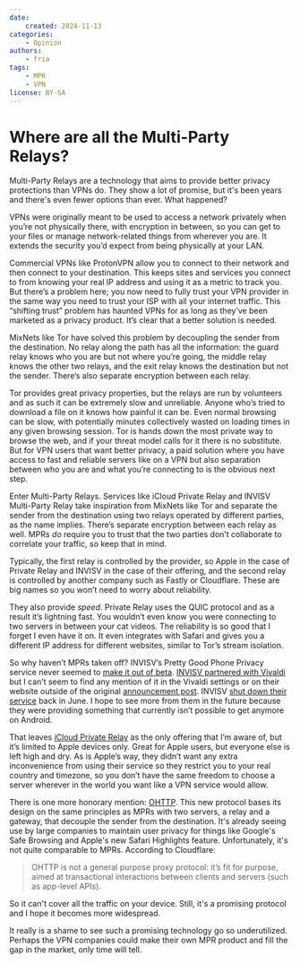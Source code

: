 ```yaml
---
date:
    created: 2024-11-13
categories:
    - Opinion
authors:
    - fria
tags:
    - MPR
    - VPN
license: BY-SA
---
```

# Where are all the Multi-Party Relays?

Multi-Party Relays are a technology that aims to provide better privacy protections than VPNs do. They show a lot of promise, but it's been years and there's even fewer options than ever. What happened?<!-- more -->

VPNs were originally meant to be used to access a network privately when you’re not physically there, with encryption in between, so you can get to your files or manage network-related things from wherever you are. It extends the security you’d expect from being physically at your LAN.

Commercial VPNs like ProtonVPN allow you to connect to their network and then connect to your destination. This keeps sites and services you connect to from knowing your real IP address and using it as a metric to track you. But there’s a problem here; you now need to fully trust your VPN provider in the same way you need to trust your ISP with all your internet traffic. This “shifting trust” problem has haunted VPNs for as long as they’ve been marketed as a privacy product. It’s clear that a better solution is needed.

MixNets like Tor have solved this problem by decoupling the sender from the destination. No relay along the path has all the information: the guard relay knows who you are but not where you’re going, the middle relay knows the other two relays, and the exit relay knows the destination but not the sender. There’s also separate encryption between each relay.

Tor provides great privacy properties, but the relays are run by volunteers and as such it can be extremely slow and unreliable. Anyone who’s tried to download a file on it knows how painful it can be. Even normal browsing can be slow, with potentially minutes collectively wasted on loading times in any given browsing session. Tor is hands down the most private way to browse the web, and if your threat model calls for it there is no substitute. But for VPN users that want better privacy, a paid solution where you have access to fast and reliable servers like on a VPN but also separation between who you are and what you’re connecting to is the obvious next step.

Enter Multi-Party Relays. Services like iCloud Private Relay and INVISV Multi-Party Relay take inspiration from MixNets like Tor and separate the sender from the destination using two relays operated by different parties, as the name implies. There’s separate encryption between each relay as well. MPRs *do* require you to trust that the two parties don’t collaborate to correlate your traffic, so keep that in mind.

Typically, the first relay is controlled by the provider, so Apple in the case of Private Relay and INVISV in the case of their offering, and the second relay is controlled by another company such as Fastly or Cloudflare. These are big names so you won’t need to worry about reliability.

They also provide *speed*. Private Relay uses the QUIC protocol and as a result it’s lightning fast. You wouldn’t even know you were connecting to two servers in between your cat videos. The reliability is so good that I forget I even have it on. It even integrates with Safari and gives you a different IP address for different websites, similar to Tor’s stream isolation.

So why haven’t MPRs taken off? INVISV’s Pretty Good Phone Privacy service never seemed to [make it out of beta](https://invisv.com/pgpp/#pgpp-release-notes). [INVISV partnered with Vivaldi](https://invisv.com/articles/vivaldi-privacy-guard) but I can’t seem to find any mention of it in the Vivaldi settings or on their website outside of the original [announcement post](https://vivaldi.com/blog/desktop/privacy-guard-your-privacy-matters-vivaldi-browser-snapshot-3319-12/). INVISV [shut down their service](https://invisv.com/articles/service_shutdown.html) back in June. I hope to see more from them in the future because they were providing something that currently isn’t possible to get anymore on Android.

That leaves [iCloud Private Relay](https://support.apple.com/en-us/102602) as the only offering that I’m aware of, but it’s limited to Apple devices only. Great for Apple users, but everyone else is left high and dry. As is Apple’s way, they didn’t want any extra inconvenience from using their service so they restrict you to your real country and timezone, so you don’t have the same freedom to choose a server wherever in the world you want like a VPN service would allow.

There is one more honorary mention: [OHTTP](https://blog.cloudflare.com/stronger-than-a-promise-proving-oblivious-http-privacy-properties/). This new protocol bases its design on the same principles as MPRs with two servers, a relay and a gateway, that decouple the sender from the destination. It's already seeing use by large companies to maintain user privacy for things like Google's Safe Browsing and Apple's new Safari Highlights feature. Unfortunately, it's not quite comparable to MPRs. According to Cloudflare:

>  OHTTP is not a general purpose proxy protocol: it’s fit for purpose, aimed at transactional interactions between clients and servers (such as app-level APIs).

So it can't cover all the traffic on your device. Still, it's a promising protocol and I hope it becomes more widespread.

It really is a shame to see such a promising technology go so underutilized. Perhaps the VPN companies could make their own MPR product and fill the gap in the market, only time will tell.
